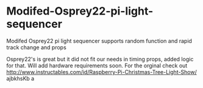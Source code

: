 # Modifed-Osprey22-pi-light-sequencer
Modifed Osprey22 pi light sequencer supports random function and rapid track change and props

Osprey22's is great but it did not fit our needs in timing props, added logic for that. Will add hardware requirements soon.
For the orginal check out http://www.instructables.com/id/Raspberry-Pi-Christmas-Tree-Light-Show/
ajbkhsKb a
